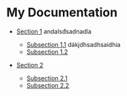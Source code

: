 # My Documentation

- [Section 1](#section-1)
  andalsđsadnadla
  - [Subsection 1.1](#subsection-1-1)
   dákjdhsadhsaidhia
  - [Subsection 1.2](#subsection-1-2)

- [Section 2](#section-2)
  - [Subsection 2.1](#subsection-2-1)
  - [Subsection 2.2](#subsection-2-2)
